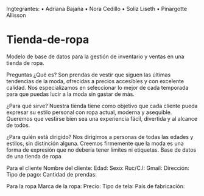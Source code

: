 Ingtegrantes:
•	Adriana Bajaña
•	Nora Cedillo
•	Soliz Liseth
•	Pinargotte Allisson
# Tienda-de-ropa
Modelo de base de datos para la gestión de inventario y ventas en una tienda de ropa.



Preguntas 
¿Qué es?
Son prendas de vestir que siguen las últimas tendencias de la moda, ofrecidas a precios accesibles y con excelente calidad.  Nos especializamos en seleccionar lo mejor de cada temporada para que puedas lucir a la moda sin gastar de más.

¿Para qué sirve?
Nuestra tienda tiene como objetivo que cada cliente pueda expresar su estilo personal con ropa actual, moderna y asequible. Queremos que vestirse bien sea una experiencia fácil, divertida y al alcance de todos.

¿Para quién está dirigido?
Nos dirigimos a personas de todas las edades y estilos, sin distinción alguna.
Creemos firmemente que la moda es una forma de expresión que no debería tener límites ni etiquetas.
Base de datos de una tienda de ropa

Para el cliente
Nombre del cliente:
Edad:
Sexo:
Ruc/C.I:
Gmail:
Dirección:
Tipo de pago:
Cantidad de prendas:

Para la ropa
Marca de la ropa:
Precio:
Tipo de tela:
País de fabricación:





